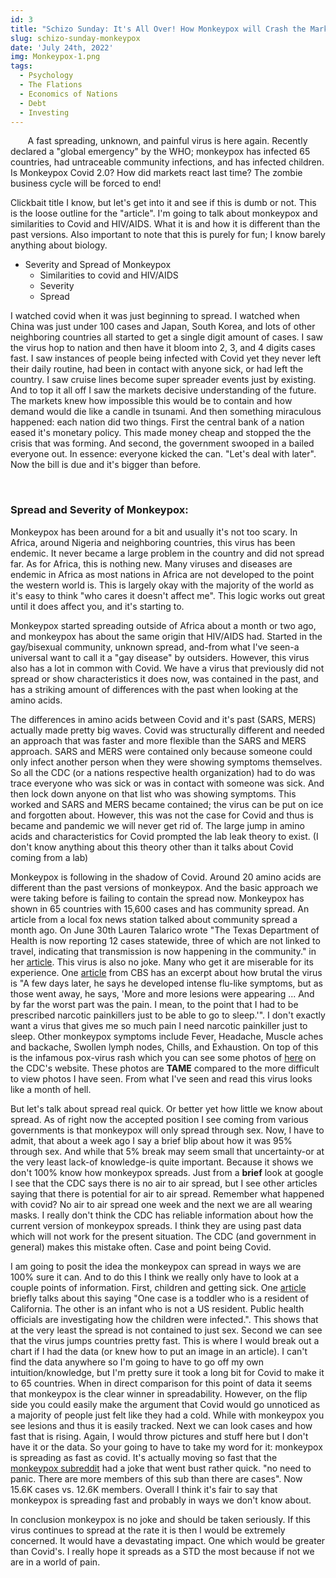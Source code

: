 ```yaml
---
id: 3
title: "Schizo Sunday: It's All Over! How Monkeypox will Crash the Market."
slug: schizo-sunday-monkeypox
date: 'July 24th, 2022'
img: Monkeypox-1.png
tags:
  - Psychology
  - The Flations
  - Economics of Nations
  - Debt
  - Investing
---
```


<p>&nbsp;&nbsp;&nbsp;&nbsp;&nbsp;&nbsp; A fast spreading, unknown, and painful virus is here again. Recently declared a "global emergency" by the WHO; monkeypox has infected 65 countries, had untraceable community infections, and has infected children. Is Monkeypox Covid 2.0? How did markets react last time? The zombie business cycle will be forced to end!</p>

<!--more-->

Clickbait title I know, but let's get into it and see if this is dumb or not. This is the loose outline for the "article". I'm going to talk about monkeypox and similarities to Covid and HIV/AIDS. What it is and how it is different than the past versions. Also important to note that this is purely for fun; I know barely anything about biology.

- Severity and Spread of Monkeypox
  - Similarities to covid and HIV/AIDS
  - Severity
  - Spread

I watched covid when it was just beginning to spread. I watched when China was just under 100 cases and Japan, South Korea, and lots of other neighboring countries all started to get a single digit amount of cases. I saw the virus hop to nation and then have it bloom into 2, 3, and 4 digits cases fast. I saw instances of people being infected with Covid yet they never left their daily routine, had been in contact with anyone sick, or had left the country. I saw cruise lines become super spreader events just by existing. And to top it all off I saw the markets decisive understanding of the future. The markets knew how impossible this would be to contain and how demand would die like a candle in tsunami. And then something miraculous happened: each nation did two things. First the central bank of a nation eased it's monetary policy. This made money cheap and stopped the the crisis that was forming. And second, the government swooped in a bailed everyone out. In essence: everyone kicked the can. "Let's deal with later". Now the bill is due and it's bigger than before.

<br>

### Spread and Severity of Monkeypox:

Monkeypox has been around for a bit and usually it's not too scary. In Africa, around Nigeria and neighboring countries, this virus has been endemic. It never became a large problem in the country and did not spread far. As for Africa, this is nothing new. Many viruses and diseases are endemic in Africa as most nations in Africa are not developed to the point the western world is. This is largely okay with the majority of the world as it's easy to think "who cares it doesn't affect me". This logic works out great until it does affect you, and it's starting to.

Monkeypox started spreading outside of Africa about a month or two ago, and monkeypox has about the same origin that HIV/AIDS had. Started in the gay/bisexual community, unknown spread, and-from what I've seen-a universal want to call it a "gay disease" by outsiders. However, this virus also has a lot in common with Covid. We have a virus that previously did not spread or show characteristics it does now, was contained in the past, and has a striking amount of differences with the past when looking at the amino acids.

The differences in amino acids between Covid and it's past (SARS, MERS) actually made pretty big waves. Covid was structurally different and needed an approach that was faster and more flexible than the SARS and MERS approach. SARS and MERS were contained only because someone could only infect another person when they were showing symptoms themselves. So all the CDC (or a nations respective health organization) had to do was trace everyone who was sick or was in contact with someone was sick. And then lock down anyone on that list who was showing symptoms. This worked and SARS and MERS became contained; the virus can be put on ice and forgotten about. However, this was not the case for Covid and thus is became and pandemic we will never get rid of. The large jump in amino acids and characteristics for Covid prompted the lab leak theory to exist. (I don't know anything about this theory other than it talks about Covid coming from a lab)

Monkeypox is following in the shadow of Covid. Around 20 amino acids are different than the past versions of monkeypox. And the basic approach we were taking before is failing to contain the spread now. Monkeypox has shown in 65 countries with 15,600 cases and has community spread. An article from a local fox news station talked about community spread a month ago. On June 30th Lauren Talarico wrote "The Texas Department of Health is now reporting 12 cases statewide, three of which are not linked to travel, indicating that transmission is now happening in the community." in her [article](https://www.khou.com/article/news/local/monkeypox-in-texas-community-transmission/285-dd826376-ede2-471f-a8a3-940a31929c38). This virus is also no joke. Many who get it are miserable for its experience. One [article](https://www.cbsnews.com/newyork/news/monkeypox-patient-interview-lesions/) from CBS has an excerpt about how brutal the virus is "A few days later, he says he developed intense flu-like symptoms, but as those went away, he says, 'More and more lesions were appearing ... And by far the worst part was the pain. I mean, to the point that I had to be prescribed narcotic painkillers just to be able to go to sleep.'". I don't exactly want a virus that gives me so much pain I need narcotic painkiller just to sleep. Other monkeypox symptoms include Fever, Headache, Muscle aches and backache, Swollen lymph nodes, Chills, and Exhaustion. On top of this is the infamous pox-virus rash which you can see some photos of [here](https://www.cdc.gov/poxvirus/monkeypox/symptoms.html) on the CDC's website. These photos are <b>TAME</b> compared to the more difficult to view photos I have seen. From what I've seen and read this virus looks like a month of hell.

But let's talk about spread real quick. Or better yet how little we know about spread. As of right now the accepted position I see coming from various governments is that monkeypox will only spread through sex. Now, I have to admit, that about a week ago I say a brief blip about how it was 95% through sex. And while that 5% break may seem small that uncertainty-or at the very least lack-of knowledge-is quite important. Because it shows we don't 100% know how monkeypox spreads. Just from a <b>brief</b> look at google I see that the CDC says there is no air to air spread, but I see other articles saying that there is potential for air to air spread. Remember what happened with covid? No air to air spread one week and the next we are all wearing masks. I really don't think the CDC has reliable information about how the current version of monkeypox spreads. I think they are using past data which will not work for the present situation. The CDC (and government in general) makes this mistake often. Case and point being Covid. 

I am going to posit the idea the monkeypox can spread in ways we are 100% sure it can. And to do this I think we really only have to look at a couple points of information. First, children and getting sick. One [article](https://www.cnn.com/2022/07/22/health/monkeypox-children-vaccine/index.html) briefly talks about this saying "One case is a toddler who is a resident of California. The other is an infant who is not a US resident. Public health officials are investigating how the children were infected.". This shows that at the very least the spread is not contained to just sex. Second we can see that the virus jumps countries pretty fast. This is where I would break out a chart if I had the data (or knew how to put an image in an article). I can't find the data anywhere so I'm going to have to go off my own intuition/knowledge, but I'm pretty sure it took a long bit for Covid to make it to 65 countries. When in direct comparison for this point of data it seems that monkeypox is the clear winner in spreadability. However, on the flip side you could easily make the argument that Covid would go unnoticed as a majority of people just felt like they had a cold. While with monkeypox you see lesions and thus it is easily tracked. Next we can look cases and how fast that is rising. Again, I would throw pictures and stuff here but I don't have it or the data. So your going to have to take my word for it: monkeypox is spreading as fast as covid. It's actually moving so fast that the [monkeypox subreddit](https://www.reddit.com/r/Monkeypox/) had a joke that went bust rather quick. "no need to panic. There are more members of this sub than there are cases". Now 15.6K cases vs. 12.6K members. Overall I think it's fair to say that monkeypox is spreading fast and probably in ways we don't know about.

In conclusion monkeypox is no joke and should be taken seriously. If this virus continues to spread at the rate it is then I would be extremely concerned. It would have a devastating impact. One which would be greater than Covid's. I really hope it spreads as a STD the most because if not we are in a world of pain.